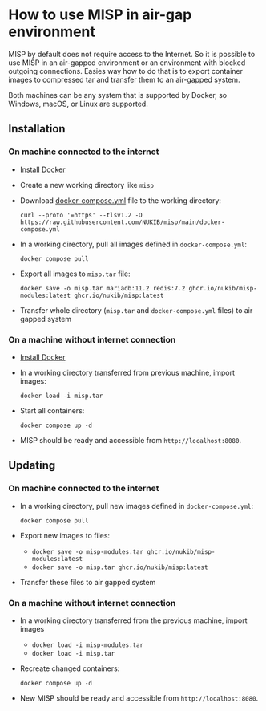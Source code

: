 # How to use MISP in air-gap environment

MISP by default does not require access to the Internet. So it is possible to use MISP in an air-gapped environment or
an environment with blocked outgoing connections. Easies way how to do that is to export container images to compressed tar
and transfer them to an air-gapped system.

Both machines can be any system that is supported by Docker, so Windows, macOS, or Linux are supported.

## Installation

### On machine connected to the internet

* [Install Docker](https://docs.docker.com/get-docker/)
* Create a new working directory like `misp`
* Download [docker-compose.yml](docker-compose.yml) file to the working directory:

  `curl --proto '=https' --tlsv1.2 -O https://raw.githubusercontent.com/NUKIB/misp/main/docker-compose.yml`

* In a working directory, pull all images defined in `docker-compose.yml`:

  `docker compose pull`

* Export all images to `misp.tar` file:
  
  `docker save -o misp.tar mariadb:11.2 redis:7.2 ghcr.io/nukib/misp-modules:latest ghcr.io/nukib/misp:latest`

* Transfer whole directory (`misp.tar` and `docker-compose.yml` files) to air gapped system

### On a machine without internet connection

* [Install Docker](https://docs.docker.com/get-docker/)
* In a working directory transferred from previous machine, import images:
    
  `docker load -i misp.tar`
* Start all containers:

  `docker compose up -d`
* MISP should be ready and accessible from `http://localhost:8080`.

## Updating

### On machine connected to the internet

* In a working directory, pull new images defined in `docker-compose.yml`:

  `docker compose pull`

* Export new images to files:
    * `docker save -o misp-modules.tar ghcr.io/nukib/misp-modules:latest`
    * `docker save -o misp.tar ghcr.io/nukib/misp:latest`
* Transfer these files to air gapped system

### On a machine without internet connection

* In a working directory transferred from the previous machine, import images
    * `docker load -i misp-modules.tar`
    * `docker load -i misp.tar`
* Recreate changed containers:

  `docker compose up -d`
* New MISP should be ready and accessible from `http://localhost:8080`.
